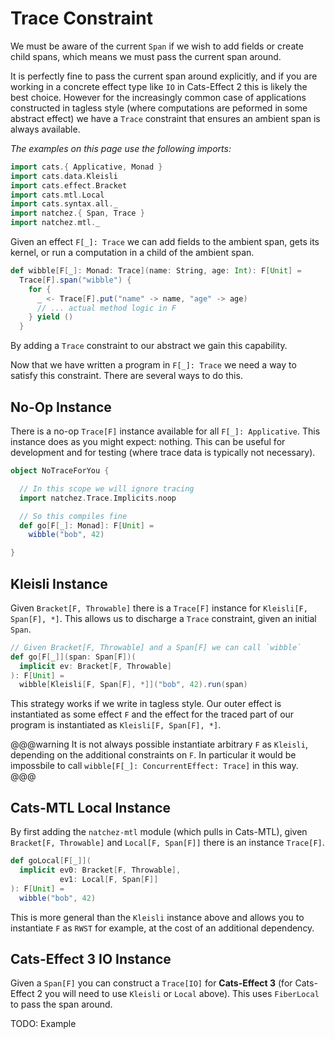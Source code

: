 # Trace Constraint

We must be aware of the current `Span` if we wish to add fields or create child spans, which means we must pass the current span around.

It is perfectly fine to pass the current span around explicitly, and if you are working in a concrete effect type like `IO` in Cats-Effect 2 this is likely the best choice. However for the increasingly common case of applications constructed in tagless style (where computations are peformed in some abstract effect) we have a `Trace` constraint that ensures an ambient span is always available.

_The examples on this page use the following imports:_
```scala mdoc
import cats.{ Applicative, Monad }
import cats.data.Kleisli
import cats.effect.Bracket
import cats.mtl.Local
import cats.syntax.all._
import natchez.{ Span, Trace }
import natchez.mtl._
```

Given an effect `F[_]: Trace` we can add fields to the ambient span, gets its kernel, or run a computation in a child of the ambient span.

```scala mdoc
def wibble[F[_]: Monad: Trace](name: String, age: Int): F[Unit] =
  Trace[F].span("wibble") {
    for {
      _ <- Trace[F].put("name" -> name, "age" -> age)
      // ... actual method logic in F
    } yield ()
  }
```

By adding a `Trace` constraint to our abstract we gain this capability.

Now that we have written a program in `F[_]: Trace` we need a way to satisfy this constraint. There are several ways to do this.

## No-Op Instance

There is a no-op `Trace[F]` instance available for all `F[_]: Applicative`. This instance does as you might expect: nothing. This can be useful for development and for testing (where trace data is typically not necessary).

```scala mdoc
object NoTraceForYou {

  // In this scope we will ignore tracing
  import natchez.Trace.Implicits.noop

  // So this compiles fine
  def go[F[_]: Monad]: F[Unit] =
    wibble("bob", 42)

}
```

## Kleisli Instance

Given `Bracket[F, Throwable]` there is a `Trace[F]` instance for `Kleisli[F, Span[F], *]`. This allows us to discharge a `Trace` constraint, given an initial `Span`.

```scala mdoc
// Given Bracket[F, Throwable] and a Span[F] we can call `wibble`
def go[F[_]](span: Span[F])(
  implicit ev: Bracket[F, Throwable]
): F[Unit] =
  wibble[Kleisli[F, Span[F], *]]("bob", 42).run(span)
```

This strategy works if we write in tagless style. Our outer effect is instantiated as some effect `F` and the effect for the traced part of our program is instantiated as `Kleisli[F, Span[F], *]`.

@@@warning
It is not always possible instantiate arbitrary `F` as `Kleisli`, depending on the additional constraints on `F`. In particular it would be impossbile to call `wibble[F[_]: ConcurrentEffect: Trace]` in this way.
@@@

## Cats-MTL Local Instance

By first adding the `natchez-mtl` module (which pulls in Cats-MTL), given `Bracket[F, Throwable]` and `Local[F, Span[F]]` there is an instance `Trace[F]`.

```scala mdoc
def goLocal[F[_]](
  implicit ev0: Bracket[F, Throwable],
           ev1: Local[F, Span[F]]
): F[Unit] =
  wibble("bob", 42)
```

This is more general than the `Kleisli` instance above and allows you to instantiate `F` as `RWST` for example, at the cost of an additional dependency.

## Cats-Effect 3 IO Instance

Given a `Span[F]` you can construct a `Trace[IO]` for **Cats-Effect 3** (for Cats-Effect 2 you will need to use `Kleisli` or `Local` above). This uses `FiberLocal` to pass the span around.

TODO: Example
